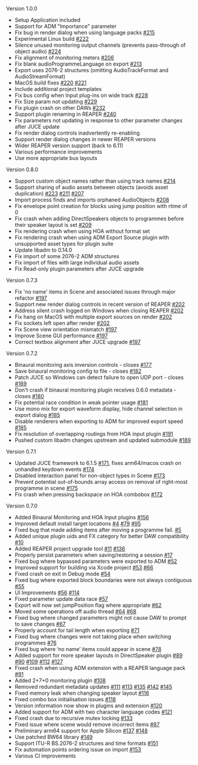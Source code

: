 Version 1.0.0

* Setup Application included
* Support for ADM "Importance" parameter
* Fix bug in render dialog when using language packs [#215](https://github.com/ebu/ear-production-suite/issues/215)
* Experimental Linux build [#222](https://github.com/ebu/ear-production-suite/pull/222)
* Silence unused monitoring output channels (prevents pass-through of object audio) [#224](https://github.com/ebu/ear-production-suite/issues/224)
* Fix alignment of monitoring meters [#206](https://github.com/ebu/ear-production-suite/issues/206)
* Fix blank audioProgrammeLanguage on export [#213](https://github.com/ebu/ear-production-suite/issues/213)
* Export uses 2076-2 structures (omitting AudioTrackFormat and AudioStreamFormat)
* MacOS build fixes [#220](https://github.com/ebu/ear-production-suite/issues/220) [#221](https://github.com/ebu/ear-production-suite/issues/221)
* Include additional project templates
* Fix bus config when Input plug-ins on wide track [#228](https://github.com/ebu/ear-production-suite/issues/228)
* Fix Size param not updating [#229](https://github.com/ebu/ear-production-suite/issues/229)
* Fix plugin crash on other DAWs [#232](https://github.com/ebu/ear-production-suite/issues/232)
* Support plugin renaming in REAPER [#240](https://github.com/ebu/ear-production-suite/issues/240)
* Fix parameters not updating in response to other parameter changes after JUCE update
* Fix render dialog controls inadvertently re-enabling
* Support render dialog changes in newer REAPER versions
* Wider REAPER version support (back to 6.11)
* Various performance improvements
* Use more appropriate bus layouts

Version 0.8.0

* Support custom object names rather than using track names [#214](https://github.com/ebu/ear-production-suite/pull/214)
* Support sharing of audio assets between objects (avoids asset duplication) [#223](https://github.com/ebu/ear-production-suite/pull/223) [#211](https://github.com/ebu/ear-production-suite/issues/211) [#207](https://github.com/ebu/ear-production-suite/issues/207)
* Import process finds and imports orphaned AudioObjects [#208](https://github.com/ebu/ear-production-suite/issues/208)
* Fix envelope point creation for blocks using jump position with rtime of 0 
* Fix crash when adding DirectSpeakers objects to programmes before their speaker layout is set [#209](https://github.com/ebu/ear-production-suite/issues/209)
* Fix rendering crash when using HOA without format set
* Fix rendering crash when using ADM Export Source plugin with unsupported asset types for plugin suite
* Update libadm to 0.14.0
* Fix import of some 2076-2 ADM structures
* Fix import of files with large individual audio assets
* Fix Read-only plugin parameters after JUCE upgrade

Version 0.7.3

* Fix 'no name' items in Scene and associated issues through major refactor [#197](https://github.com/ebu/ear-production-suite/issues/197)
* Support new render dialog controls in recent version of REAPER [#202](https://github.com/ebu/ear-production-suite/issues/202)
* Address silent crash logged on Windows when closing REAPER [#202](https://github.com/ebu/ear-production-suite/issues/202)
* Fix hang on MacOS with multiple export sources on render [#202](https://github.com/ebu/ear-production-suite/issues/202)
* Fix sockets left open after render [#202](https://github.com/ebu/ear-production-suite/issues/202)
* Fix Scene view orientation mismatch [#197](https://github.com/ebu/ear-production-suite/issues/197)
* Improve Scene GUI performance [#197](https://github.com/ebu/ear-production-suite/issues/197)
* Correct textbox alignment after JUCE upgrade [#197](https://github.com/ebu/ear-production-suite/issues/197)

Version 0.7.2

* Binaural monitoring axis inversion controls - closes [#177](https://github.com/ebu/ear-production-suite/issues/177)
* Save binaural monitoring config to file - closes [#182](https://github.com/ebu/ear-production-suite/issues/182)
* Patch JUCE so Windows can detect failure to open UDP port - closes [#169](https://github.com/ebu/ear-production-suite/issues/169)
* Don't crash if binaural monitoring plugin receives 0.6.0 metadata - closes [#180](https://github.com/ebu/ear-production-suite/issues/180)
* Fix potential race condition in weak pointer usage [#181](https://github.com/ebu/ear-production-suite/issues/181)
* Use mono mix for export waveform display, hide channel selection in export dialog [#185](https://github.com/ebu/ear-production-suite/pull/185)
* Disable renderers when exporting to ADM for improved export speed [#185](https://github.com/ebu/ear-production-suite/pull/185)
* Fix resolution of overlapping routings from HOA input plugin [#191](https://github.com/ebu/ear-production-suite/issues/191)
* Pushed custom libadm changes upstream and updated submodule [#189](https://github.com/ebu/ear-production-suite/pull/189)

Version 0.7.1 

* Updated JUCE framework to 6.1.5 [#171](https://github.com/ebu/ear-production-suite/pull/171), fixes arm64/macos crash on unhandled keydown events [#174](https://github.com/ebu/ear-production-suite/issues/174)
* Disabled interaction panel for non-object types in Scene [#173](https://github.com/ebu/ear-production-suite/pull/173)
* Prevent potential out-of-bounds array access on removal of right-most programme in scene [#175](https://github.com/ebu/ear-production-suite/pull/175)
* Fix crash when pressing backspace on HOA combobox [#172](https://github.com/ebu/ear-production-suite/pull/172)

Version 0.7.0

* Added Binaural Monitoring and HOA Input plugins [#156](http://github.com/ebu/ear-production-suite/pull/156)
* Improved default install target locations [#4](http://github.com/ebu/ear-production-suite/pull/4) [#79](http://github.com/ebu/ear-production-suite/pull/79) [#95](http://github.com/ebu/ear-production-suite/issues/95)
* Fixed bug that made adding items after moving a programme fail. [#5](http://github.com/ebu/ear-production-suite/pull/5)
* Added unique plugin uids and FX category for better DAW compatibility [#10](http://github.com/ebu/ear-production-suite/pull/10)
* Added REAPER project upgrade tool [#11](http://github.com/ebu/ear-production-suite/pull/11) [#136](http://github.com/ebu/ear-production-suite/pull/136)
* Properly persist parameters when saving/restoring a session [#17](http://github.com/ebu/ear-production-suite/pull/17)
* Fixed bug where bypassed parameters were exported to ADM [#52](http://github.com/ebu/ear-production-suite/pull/52)
* Improved support for building via Xcode project [#53](http://github.com/ebu/ear-production-suite/pull/53) [#66](http://github.com/ebu/ear-production-suite/pull/66)
* Fixed crash on exit in Debug mode [#54](http://github.com/ebu/ear-production-suite/pull/54)
* Fixed bug where exported block boundaries were not always contiguous [#55](http://github.com/ebu/ear-production-suite/pull/55)
* UI Improvements [#56](http://github.com/ebu/ear-production-suite/pull/56) [#114](http://github.com/ebu/ear-production-suite/pull/114)
* Fixed parameter update data race [#57](http://github.com/ebu/ear-production-suite/pull/57)
* Export will now set jumpPosition flag where appropriate [#62](http://github.com/ebu/ear-production-suite/pull/62)
* Moved some operations off audio thread [#64](http://github.com/ebu/ear-production-suite/pull/64) [#68](http://github.com/ebu/ear-production-suite/pull/68)
* Fixed bug where changed parameters might not cause DAW to prompt to save changes [#67](http://github.com/ebu/ear-production-suite/pull/67)
* Properly account for tail length when exporting [#71](http://github.com/ebu/ear-production-suite/pull/71)
* Fixed bug where changes were not taking place when switching programmes [#76](http://github.com/ebu/ear-production-suite/pull/76)
* Fixed bug where ‘no name’ items could appear in scene [#78](http://github.com/ebu/ear-production-suite/pull/78)
* Added support for more speaker layouts in DirectSpeaker plugin [#89](http://github.com/ebu/ear-production-suite/pull/89) [#90](http://github.com/ebu/ear-production-suite/pull/90) [#109](http://github.com/ebu/ear-production-suite/pull/109) [#112](http://github.com/ebu/ear-production-suite/pull/112) [#127](http://github.com/ebu/ear-production-suite/pull/127)
* Fixed crash when using ADM extension with a REAPER language pack [#91](http://github.com/ebu/ear-production-suite/pull/91)
* Added 2+7+0 monitoring plugin [#108](http://github.com/ebu/ear-production-suite/pull/108)
* Removed redundant metadata updates [#111](http://github.com/ebu/ear-production-suite/pull/111) [#113](http://github.com/ebu/ear-production-suite/pull/113) [#135](http://github.com/ebu/ear-production-suite/pull/135) [#142](http://github.com/ebu/ear-production-suite/pull/142) [#145](http://github.com/ebu/ear-production-suite/pull/145)
* Fixed memory leak when changing speaker layout [#116](http://github.com/ebu/ear-production-suite/pull/116)
* Fixed combo box initialisation issues [#118](http://github.com/ebu/ear-production-suite/pull/118)
* Version information now show in plugins and extension [#120](http://github.com/ebu/ear-production-suite/pull/120)
* Added support for ADM with two character language codes [#121](http://github.com/ebu/ear-production-suite/pull/121)
* Fixed crash due to recursive mutex locking [#133](http://github.com/ebu/ear-production-suite/pull/133)
* Fixed issue where scene would remove incorrect items [#87](http://github.com/ebu/ear-production-suite/pull/87)
* Preliminary arm64 support for Apple Silicon [#137](http://github.com/ebu/ear-production-suite/pull/137) [#148](http://github.com/ebu/ear-production-suite/pull/148)
* Use patched BW64 library [#149](http://github.com/ebu/ear-production-suite/pull/149)
* Support ITU-R BS.2076-2 structures and time formats [#151](http://github.com/ebu/ear-production-suite/pull/151)
* Fix automation points ordering issue on import [#153](http://github.com/ebu/ear-production-suite/pull/153)
* Various CI improvements
